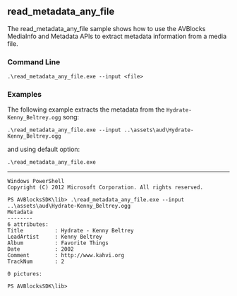 ## read_metadata_any_file

The read_metadata_any_file sample shows how to use the AVBlocks MediaInfo and Metadata APIs to extract metadata information from a media file.   

### Command Line

	.\read_metadata_any_file.exe --input <file>
 
###	Examples

The following example extracts the metadata from the `Hydrate-Kenny_Beltrey.ogg` song:
	
	.\read_metadata_any_file.exe --input ..\assets\aud\Hydrate-Kenny_Beltrey.ogg

and using default option:

	.\read_metadata_any_file.exe

***

	Windows PowerShell
	Copyright (C) 2012 Microsoft Corporation. All rights reserved.
	
	PS AVBlocksSDK\lib> .\read_metadata_any_file.exe --input ..\assets\aud\Hydrate-Kenny_Beltrey.ogg
	Metadata
	--------
	6 attributes:
	Title          : Hydrate - Kenny Beltrey
	LeadArtist     : Kenny Beltrey
	Album          : Favorite Things
	Date           : 2002
	Comment        : http://www.kahvi.org
	TrackNum       : 2
	
	0 pictures:
	
	PS AVBlocksSDK\lib>
